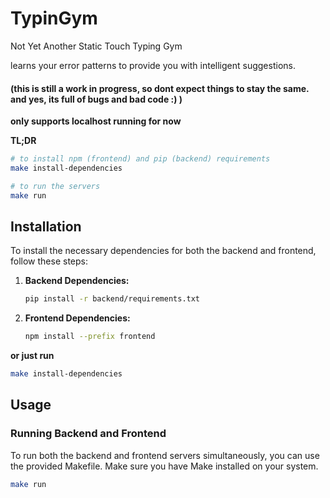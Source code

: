 # TypinGym
Not Yet Another Static Touch Typing Gym

learns your error patterns to provide you with intelligent suggestions.

#### (this is still a work in progress, so dont expect things to stay the same. and yes, its full of bugs and bad code :) )

**only supports localhost running for now**

**TL;DR**
```bash
# to install npm (frontend) and pip (backend) requirements
make install-dependencies

# to run the servers
make run
```
## Installation

To install the necessary dependencies for both the backend and frontend, follow these steps:

1. **Backend Dependencies:**
    ```bash
    pip install -r backend/requirements.txt
    ```

2. **Frontend Dependencies:**
    ```bash
    npm install --prefix frontend
    ```

**or just run**
```bash
make install-dependencies
```

## Usage

### Running Backend and Frontend

To run both the backend and frontend servers simultaneously, you can use the provided Makefile. Make sure you have Make installed on your system.

```bash
make run
